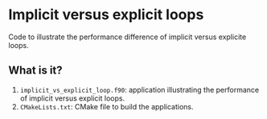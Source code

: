 # Implicit versus explicit loops

Code to illustrate the performance difference of implicit versus explicite loops.


## What is it?

1. `implicit_vs_explicit_loop.f90`: application illustrating the performance of implicit
   versus explicit loops.
1. `CMakeLists.txt`: CMake file to build the applications.
